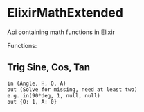 # ElixirMathExtended
Api containing math functions in Elixir

Functions: 
## Trig Sine, Cos, Tan
```
in (Angle, H, O, A)
out (Solve for missing, need at least two)
e.g. in(90*deg, 1, null, null)
out {O: 1, A: 0}
```
